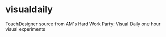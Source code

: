 # visualdaily
TouchDesigner source from AM's Hard Work Party: Visual Daily one hour visual experiments
